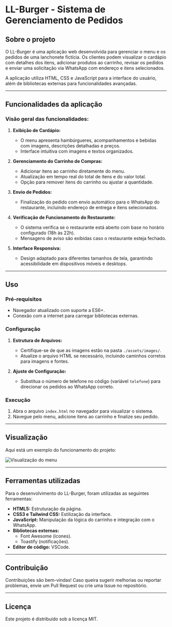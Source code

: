 # LL-Burger - Sistema de Gerenciamento de Pedidos

## Sobre o projeto
O LL-Burger é uma aplicação web desenvolvida para gerenciar o menu e os pedidos de uma lanchonete fictícia. Os clientes podem visualizar o cardápio com detalhes dos itens, adicionar produtos ao carrinho, revisar os pedidos e enviar uma solicitação via WhatsApp com endereço e itens selecionados.

A aplicação utiliza HTML, CSS e JavaScript para a interface do usuário, além de bibliotecas externas para funcionalidades avançadas.

---

## Funcionalidades da aplicação

### Visão geral das funcionalidades:
1. **Exibição de Cardápio:**
   - O menu apresenta hambúrgueres, acompanhamentos e bebidas com imagens, descrições detalhadas e preços.
   - Interface intuitiva com imagens e textos organizados.

2. **Gerenciamento do Carrinho de Compras:**
   - Adicionar itens ao carrinho diretamente do menu.
   - Atualização em tempo real do total de itens e do valor total.
   - Opção para remover itens do carrinho ou ajustar a quantidade.

3. **Envio de Pedidos:**
   - Finalização do pedido com envio automático para o WhatsApp do restaurante, incluindo endereço de entrega e itens selecionados.

4. **Verificação de Funcionamento do Restaurante:**
   - O sistema verifica se o restaurante está aberto com base no horário configurado (18h às 22h).
   - Mensagens de aviso são exibidas caso o restaurante esteja fechado.

5. **Interface Responsiva:**
   - Design adaptado para diferentes tamanhos de tela, garantindo acessibilidade em dispositivos móveis e desktops.

---

## Uso

### Pré-requisitos
- Navegador atualizado com suporte a ES6+.
- Conexão com a internet para carregar bibliotecas externas.

### Configuração
1. **Estrutura de Arquivos:**
   - Certifique-se de que as imagens estão na pasta `./assets/images/`.
   - Atualize o arquivo HTML se necessário, incluindo caminhos corretos para imagens e fontes.

2. **Ajuste de Configuração:**
   - Substitua o número de telefone no código (variável `telefone`) para direcionar os pedidos ao WhatsApp correto.

### Execução
1. Abra o arquivo `index.html` no navegador para visualizar o sistema.
2. Navegue pelo menu, adicione itens ao carrinho e finalize seu pedido.

---

## Visualização

Aqui está um exemplo do funcionamento do projeto:

![Visualização do menu](./assets/screenshots/menu-preview.jpg)

---

## Ferramentas utilizadas

Para o desenvolvimento do LL-Burger, foram utilizadas as seguintes ferramentas:
- **HTML5:** Estruturação da página.
- **CSS3 e Tailwind CSS:** Estilização da interface.
- **JavaScript:** Manipulação da lógica do carrinho e integração com o WhatsApp.
- **Bibliotecas externas:**
  - Font Awesome (ícones).
  - Toastify (notificações).
- **Editor de código:** VSCode.

---

## Contribuição

Contribuições são bem-vindas! Caso queira sugerir melhorias ou reportar problemas, envie um Pull Request ou crie uma Issue no repositório.

---

## Licença

Este projeto é distribuído sob a licença MIT.
